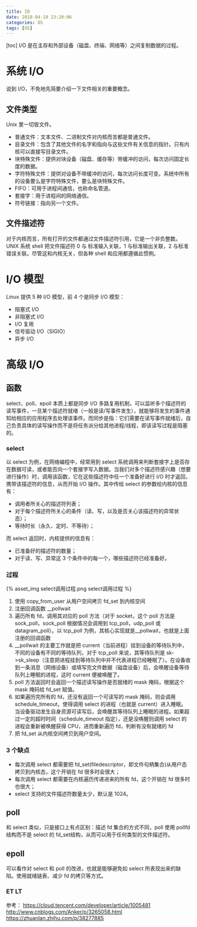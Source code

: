 ```yaml
---
title: IO
date: 2018-04-10 23:20:06
categories: OS
tags: [OS]
---
```

[toc]
I/O 是在主存和外部设备（磁盘、终端、网络等）之间复制数据的过程。

# 系统 I/O
说到 I/O，不免地先简要介绍一下文件相关的重要概念。

## 文件类型
Unix 里一切皆文件。
* 普通文件：文本文件、二进制文件对内核而言都是普通文件。
* 目录文件：包含了其他文件的名字和指向与这些文件有关信息的指针。只有内核可以直接写目录文件。
* 块特殊文件：提供对块设备（磁盘、缓存等）带缓冲的访问，每次访问固定长度的数据。
* 字符特殊文件：提供对设备不带缓冲的访问，每次访问长度可变。系统中所有的设备要么是字符特殊文件，要么是块特殊文件。
* FIFO：可用于进程间通信，也称命名管道。
* 套接字：用于进程间的网络通信。
* 符号链接：指向另一个文件。

## 文件描述符
对于内核而言，所有打开的文件都通过文件描述符引用，它是一个非负整数。UNIX 系统 shell 把文件描述符 0 与 标准输入关联，1 与标准输出关联，2 与标准错误关联。尽管这和内核无关，但各种 shell 和应用都遵循此惯例。

# I/O 模型
Linux 提供 5 种 I/O 模型，前 4 个是同步 I/O 模型：
* 阻塞式 I/O
* 非阻塞式 I/O
* I/O 复用
* 信号驱动 I/O（SIGIO）
* 异步 I/O

# 高级 I/O
## 函数
select、poll、epoll 本质上都是同步 I/O 多路复用机制，可以监听多个描述符的读写事件，一旦某个描述符就绪（一般是读/写事件发生），就能够将发生的事件通知给相应的应用程序去处理该事件。而同步是指：它们需要在读写事件就绪后，自己负责具体的读写操作而不是将任务派分给其他进程/线程，即该读写过程是阻塞的。

### select
以 select 为例，在网络编程中，经常用到 select 系统调用来判断套接字上是否存在数据可读，或者能否向一个套接字写入数据。当我们对多个描述符感兴趣（想要进行操作）时，调用该函数，它在这些描述符中任一个准备好进行 I/O 时才返回，携带该描述符的信息，从而开始 I/O 操作。其中传给 select 的参数给内核的信息有：
* 调用者所关心的描述符列表；
* 对于每个描述符所关心的条件（读、写，以及是否关心该描述符的异常状态）；
* 等待时长（永久、定时、不等待）；

而 select 返回时，内核提供的信息有：
* 已准备好的描述符的数量；
* 对于读、写、异常这 3 个条件中的每一个，哪些描述符已经准备好。

### 过程
{% asset_img select调用过程.png select调用过程 %}
1. 使用 copy_from_user 从用户空间拷贝 fd_set 到内核空间
2. 注册回调函数 __pollwait
3. 遍历所有 fd，调用其对应的 poll 方法（对于 socket，这个 poll 方法是 sock_poll，sock_poll 根据情况会调用到 tcp_poll，udp_poll 或 datagram_poll）。以 tcp_poll 为例，其核心实现就是__pollwait，也就是上面注册的回调函数
4. __pollwait 的主要工作就是把 current（当前进程）挂到设备的等待队列中，不同的设备有不同的等待队列，对于 tcp_poll 来说，其等待队列是 sk->sk_sleep（注意把进程挂到等待队列中并不代表进程已经睡眠了）。在设备收到一条消息（网络设备）或填写完文件数据（磁盘设备）后，会唤醒设备等待队列上睡眠的进程，这时 current 便被唤醒了。
5. poll 方法返回时会返回一个描述读写操作是否就绪的 mask 掩码，根据这个 mask 掩码给 fd_set 赋值。
6. 如果遍历完所有的 fd，还没有返回一个可读写的 mask 掩码，则会调用 schedule_timeout，使得调用 select 的进程（也就是 current）进入睡眠。当设备驱动发生自身资源可读写后，会唤醒其等待队列上睡眠的进程。如果超过一定的超时时间（schedule_timeout 指定），还是没唤醒则调用 select 的进程会重新被唤醒获得 CPU，进而重新遍历 fd，判断有没有就绪的 fd
7. 把 fd_set 从内核空间拷贝到用户空间。

### 3 个缺点
* 每次调用 select 都需要把 fd_set(filedescriptor，即文件句柄集合)从用户态拷贝到内核态，这个开销在 fd 很多时会很大；
* 每次调用 select 都需要在内核遍历传递进来的所有 fd，这个开销在 fd 很多时也很大；
* select 支持的文件描述符数量太少，默认是 1024。

## poll
和 select 类似，只是接口上有点区别：描述 fd 集合的方式不同，poll 使用 pollfd 结构而不是 select 的 fd_set结构，从而可以用于任何类型的文件描述符。

## epoll
可以看作对 select 和 poll 的改进，也就是能够避免如 select 所表现出来的缺陷。使用就绪链表、减少 fd 的拷贝等方式。

### ET LT


参考：
https://cloud.tencent.com/developer/article/1005481
http://www.cnblogs.com/Anker/p/3265058.html
https://zhuanlan.zhihu.com/p/38277885